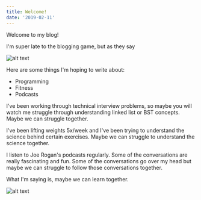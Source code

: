 ```yaml
---
title: Welcome!
date: '2019-02-11'
---
```


Welcome to my blog!

I'm super late to the blogging game, but as they say

![alt text](https://res.cloudinary.com/teepublic/image/private/s--q0TyXUr9--/t_Preview/b_rgb:ffffff,c_lpad,f_jpg,h_630,q_90,w_1200/v1498125567/production/designs/1685920_1.jpg)

Here are some things I'm hoping to write about:

- Programming
- Fitness
- Podcasts

I've been working through technical interview problems, so maybe you will watch me struggle through understanding linked list or BST concepts. Maybe we can struggle together.

I've been lifting weights 5x/week and I've been trying to understand the science behind certain exercises. Maybe we can struggle to understand the science together.

I listen to Joe Rogan's podcasts regularly. Some of the conversations are really fascinating and fun. Some of the conversations go over my head but maybe we can struggle to follow those conversations together.

What I'm saying is, maybe we can learn together.

![alt text](https://media.makeameme.org/created/learning-together-is-csuqbi.jpg)
